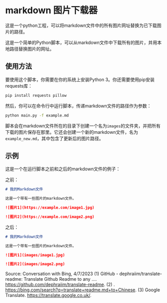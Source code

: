 # markdown 图片下载器

这是一个python工程，可以将markdown文件中的所有图片网址替换为已下载图片的路径。

这是一个简单的Python脚本，可以从markdown文件中下载所有的图片，并用本地路径替换图片的网址。

## 使用方法

要使用这个脚本，你需要在你的系统上安装Python 3。你还需要使用pip安装requests库：

```bash
pip install requests pillow
```

然后，你可以在命令行中运行脚本，传递markdown文件的路径作为参数：

```bash
python main.py -f example.md
```

脚本会在markdown文件所在的目录下创建一个名为`images`的文件夹，并把所有下载的图片保存在那里。它还会创建一个新的markdown文件，名为`example_new.md`，其中包含了更新后的图片路径。

## 示例

这是一个在运行脚本之前和之后的markdown文件的例子：

之前：

```markdown
# 我的Markdown文件

这是一个带有一些图片的markdown文件。

![图片1](https://example.com/image1.jpg)

![图片2](https://example.com/image2.png)
```

之后：

```markdown
# 我的Markdown文件

这是一个带有一些图片的markdown文件。

![图片1](images/image1.jpg)

![图片2](images/image2.png)
```

Source: Conversation with Bing, 4/7/2023
(1) GitHub - dephraiim/translate-readme: Translate Github Readme to any .... https://github.com/dephraiim/translate-readme.
(2) . https://bing.com/search?q=translate+readme.md+to+Chinese.
(3) Google Translate. https://translate.google.co.uk/.